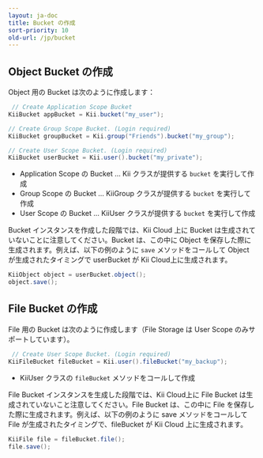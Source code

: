 ```yaml
---
layout: ja-doc
title: Bucket の作成
sort-priority: 10
old-url: /jp/bucket
---
```

## Object Bucket の作成

Object 用の Bucket は次のように作成します：

```java
 // Create Application Scope Bucket
KiiBucket appBucket = Kii.bucket("my_user");

// Create Group Scope Bucket. (Login required)
KiiBucket groupBucket = Kii.group("Friends").bucket("my_group");

// Create User Scope Bucket. (Login required)
KiiBucket userBucket = Kii.user().bucket("my_private");
```

 * Application Scope の Bucket ... Kii クラスが提供する `bucket` を実行して作成
 * Group Scope の Bucket ... KiiGroup クラスが提供する `bucket` を実行して作成
 * User Scope の Bucket ... KiiUser クラスが提供する `bucket` を実行して作成

Bucket インスタンスを作成した段階では、Kii Cloud 上に Bucket は生成されていないことに注意してください。Bucket は、この中に Object を保存した際に生成されます。例えば、以下の例のように `save` メソッドをコールして Object が生成されたタイミングで userBucket が Kii Cloud上に生成されます。

```java
KiiObject object = userBucket.object();
object.save();
```

## File Bucket の作成

File 用の Bucket は次のように作成します（File Storage は User Scope のみサポートしています）。

```java
 // Create User Scope Bucket. (Login required)
KiiFileBucket fileBucket = Kii.user().fileBucket("my_backup");
```

 * KiiUser クラスの `fileBucket` メソッドをコールして作成

File Bucket インスタンスを生成した段階では、Kii Cloud上に File Bucket は生成されていないこと注意してください。File Bucket は、この中に File を保存した際に生成されます。例えば、以下の例のように save メソッドをコールして File が生成されたタイミングで、fileBucket が Kii Cloud 上に生成されます。

```java
KiiFile file = fileBucket.file();
file.save();
```
